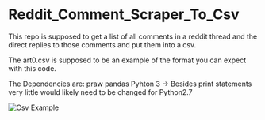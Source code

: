 # Reddit_Comment_Scraper_To_Csv
This repo is supposed to get a list of all comments in a reddit thread and the direct replies to those comments and put them into a csv.

The art0.csv is supposed to be an example of the format you can expect with this code.

The Dependencies are: 
  praw
  pandas
  Pyhton 3 -> Besides print statements very little would likely need to be changed for Python2.7

![Csv Example](C:\Users\seant\OneDrive\Pictures\Screenshots\Capture.png)
